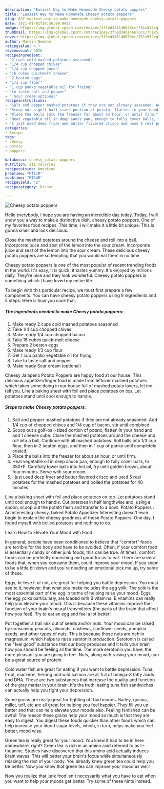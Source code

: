 ```yaml
---
description: "Easiest Way to Make Homemade Cheesy potato poppers"
title: "Easiest Way to Make Homemade Cheesy potato poppers"
slug: 687-easiest-way-to-make-homemade-cheesy-potato-poppers
date: 2021-01-01T20:56:09.942Z
image: https://img-global.cpcdn.com/recipes/3f5ed346146670cc/751x532cq70/cheesy-potato-poppers-recipe-main-photo.jpg
thumbnail: https://img-global.cpcdn.com/recipes/3f5ed346146670cc/751x532cq70/cheesy-potato-poppers-recipe-main-photo.jpg
cover: https://img-global.cpcdn.com/recipes/3f5ed346146670cc/751x532cq70/cheesy-potato-poppers-recipe-main-photo.jpg
author: Marvin Newman
ratingvalue: 4.7
reviewcount: 4926
recipeingredient:
- "2 cups cold mashed potatoes seasoned"
- "1/4 cup chopped chives"
- "1/4 cup chopped bacon"
- "16 cubes quickmelt cheese"
- "2 beaten eggs"
- "1/3 cup flour"
- "1 cup panko vegetable oil for frying"
- "to taste salt and pepper"
- " Sour cream optional"
recipeinstructions:
- "Salt and pepper mashed potatoes if they are not already seasoned. Add 1/4 cup of chopped chives and 1/4 cup of bacon, stir until combined."
- "Scoop out a golf-ball-sized portion of potato, flatten in your hand and add 1 cheese cube. Close the mashed potatoes around the cheese and roll into a ball. Continue with all mashed potatoes. Roll balls into 1/3 cup flour, then in 2 beaten eggs, and then in 1 cup of panko until completely coated."
- "Place the balls into the freezer for about an hour, or until firm."
- "Heat vegetable oil in deep sauce pan, enough to fully cover balls, to 350*F. Carefully lower balls into hot oil, fry until golden brown, about four minutes. Serve with sour cream."
- "I just used deep fryer and butter flavored crisco and used 5 real potatoes for the mashed potatoes and boiled the potatoes for 40 minutes"
categories:
- Recipe
tags:
- cheesy
- potato
- poppers

katakunci: cheesy potato poppers 
nutrition: 111 calories
recipecuisine: American
preptime: "PT11M"
cooktime: "PT34M"
recipeyield: "2"
recipecategory: Dinner

---
```



![Cheesy potato poppers](https://img-global.cpcdn.com/recipes/3f5ed346146670cc/751x532cq70/cheesy-potato-poppers-recipe-main-photo.jpg)

Hello everybody, I hope you are having an incredible day today. Today, I will show you a way to make a distinctive dish, cheesy potato poppers. One of my favorites food recipes. This time, I will make it a little bit unique. This is gonna smell and look delicious.

Close the mashed potatoes around the cheese and roll into a ball. Incorporate juice and zest of the lemon into the sour cream. Incorporate juice and zest of the lemon into the sour cream. These delicious cheesy potato poppers are so tempting that you would eat them in no time.

Cheesy potato poppers is one of the most popular of recent trending foods in the world. It's easy, it is quick, it tastes yummy. It's enjoyed by millions daily. They're nice and they look wonderful. Cheesy potato poppers is something which I have loved my entire life.


To begin with this particular recipe, we must first prepare a few components. You can have cheesy potato poppers using 9 ingredients and 5 steps. Here is how you cook that.

<!--inarticleads1-->

##### The ingredients needed to make Cheesy potato poppers:

1. Make ready 2 cups cold mashed potatoes seasoned
1. Take 1/4 cup chopped chives
1. Make ready 1/4 cup chopped bacon
1. Take 16 cubes quick-melt cheese
1. Prepare 2 beaten eggs
1. Make ready 1/3 cup flour
1. Get 1 cup panko vegetable oil for frying
1. Take to taste salt and pepper
1. Make ready  Sour cream (optional)


Cheesy Jalapeno Potato Poppers are happy food at our house. This delicious appetizer/finger food is made from leftover mashed potatoes which takes some doing in our house full of mashed potato lovers, let me tell you. Line a baking sheet with foil and place potatoes on top. Let potatoes stand until cool enough to handle. 

<!--inarticleads2-->

##### Steps to make Cheesy potato poppers:

1. Salt and pepper mashed potatoes if they are not already seasoned. Add 1/4 cup of chopped chives and 1/4 cup of bacon, stir until combined.
1. Scoop out a golf-ball-sized portion of potato, flatten in your hand and add 1 cheese cube. Close the mashed potatoes around the cheese and roll into a ball. Continue with all mashed potatoes. Roll balls into 1/3 cup flour, then in 2 beaten eggs, and then in 1 cup of panko until completely coated.
1. Place the balls into the freezer for about an hour, or until firm.
1. Heat vegetable oil in deep sauce pan, enough to fully cover balls, to 350*F. Carefully lower balls into hot oil, fry until golden brown, about four minutes. Serve with sour cream.
1. I just used deep fryer and butter flavored crisco and used 5 real potatoes for the mashed potatoes and boiled the potatoes for 40 minutes


Line a baking sheet with foil and place potatoes on top. Let potatoes stand until cool enough to handle. Cut potatoes in half lengthwise and, using a spoon, scoop out the potato flesh and transfer to a bowl. Potato Poppers : An interesting cheesy, baked Potato Appetizer Interesting doesn&#39;t even begin to explain the cheesy goodness of these Potato Poppers. One day, I found myself with boiled potatoes and nothing to do. 

Learn How to Elevate Your Mood with Food


In general, people have been conditioned to believe that "comfort" foods are terrible for the body and have to be avoided. Often, if your comfort food is essentially candy or other junk foods, this can be true. At times, comfort foods can be perfectly nourishing and good for us to eat. There are several foods that, when you consume them, could improve your mood. If you seem to be a little bit down and you're needing an emotional pick me up, try some of these.

Eggs, believe it or not, are great for helping you battle depression. You must see to it, however, that what you make includes the egg yolk. The yolk is the most essential part of the egg in terms of helping raise your mood. Eggs, the egg yolks particularly, are loaded with B vitamins. B vitamins can really help you elevate your mood. This is because these vitamins improve the function of your brain's neural transmitters (the parts of the brain that affect how you feel). Try to eat an egg and feel a lot better!

Put together a trail mix out of seeds and/or nuts. Your mood can be raised by consuming peanuts, almonds, cashews, sunflower seeds, pumpkin seeds, and other types of nuts. This is because these nuts are rich in magnesium, which helps to raise serotonin production. Serotonin is called the "feel good" substance that our body produces and it tells your brain how you should be feeling all the time. The more serotonin you have, the more pleasant you are going to feel. Nuts, along with raising your mood, can be a great source of protein.

Cold water fish are great for eating if you want to battle depression. Tuna, trout, mackerel, herring and wild salmon are all full of omega-3 fatty acids and DHA. These are two substances that increase the quality and function of the gray matter in your brain. It's the truth: eating tuna fish sandwiches can actually help you fight your depression. 

Some grains are really great for fighting off bad moods. Barley, quinoa, millet, teff, etc are all great for helping you feel happier. They fill you up better and that can help elevate your moods also. Feeling famished can be awful! The reason these grains help your mood so much is that they are easy to digest. You digest these foods quicker than other foods which can help increase your blood sugar levels, which, in turn, helps make you feel better, mood wise.

Green tea is really great for your mood. You knew it had to be in here somewhere, right? Green tea is rich in an amino acid referred to as L-theanine. Studies have discovered that this amino acid actually induces brain waves. This will better your brain's focus while simultaneously relaxing the rest of your body. You already knew green tea could help you be better. Now you know that green tea can improve your mood as well!

Now you realize that junk food isn't necessarily what you have to eat when you want to help your moods get better. Try  some  of  these  hints  instead.

